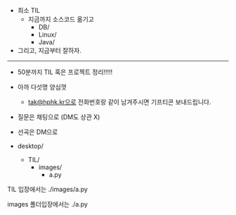 * 최소 TIL
  * 지금까지 소스코드 옮기고
    * DB/
    * Linux/
    * Java/
* 그리고, 지금부터 잘하자.

---

* 50분까지 TIL 혹은 프로젝트 정리!!!!!

  

* 아까 다섯명 양심껏

  * tak@hphk.kr으로 전화번호랑 같이 남겨주시면 기프티콘 보내드립니다.

* 질문은 채팅으로 (DM도 상관 X)

* 선곡은 DM으로





* desktop/
  * TIL/
    * images/
      * a.py

TIL 입장에서는 ./images/a.py

images  폴더입장에서는 ./a.py